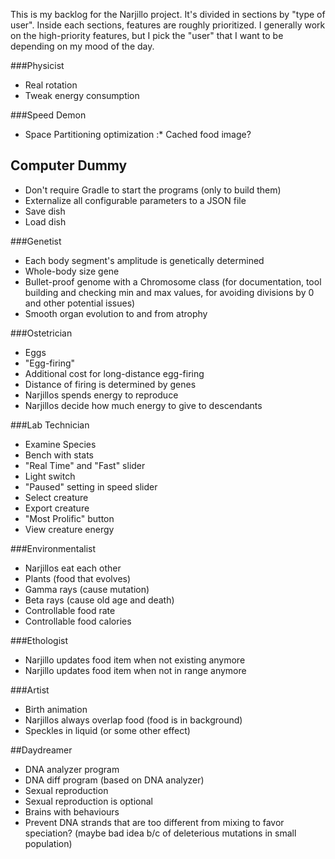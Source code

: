 This is my backlog for the Narjillo project. It's divided in sections by "type of user". Inside each sections, features are roughly prioritized.
I generally work on the high-priority features, but I pick the "user" that I want to be depending on my mood of the day.

###Physicist

* Real rotation
* Tweak energy consumption

###Speed Demon

* Space Partitioning optimization
:* Cached food image?

## Computer Dummy

* Don't require Gradle to start the programs (only to build them)
* Externalize all configurable parameters to a JSON file
* Save dish
* Load dish

###Genetist

* Each body segment's amplitude is genetically determined
* Whole-body size gene
* Bullet-proof genome with a Chromosome class (for documentation, tool building and checking min and max values, for avoiding divisions by 0 and other potential issues)
* Smooth organ evolution to and from atrophy

###Ostetrician

* Eggs
* "Egg-firing"
* Additional cost for long-distance egg-firing
* Distance of firing is determined by genes
* Narjillos spends energy to reproduce
* Narjillos decide how much energy to give to descendants

###Lab Technician

* Examine Species
* Bench with stats
* "Real Time" and "Fast" slider
* Light switch
* "Paused" setting in speed slider
* Select creature
* Export creature
* "Most Prolific" button
* View creature energy

###Environmentalist

* Narjillos eat each other
* Plants (food that evolves)
* Gamma rays (cause mutation)
* Beta rays (cause old age and death)
* Controllable food rate
* Controllable food calories

###Ethologist

* Narjillo updates food item when not existing anymore
* Narjillo updates food item when not in range anymore

###Artist

* Birth animation
* Narjillos always overlap food (food is in background)
* Speckles in liquid (or some other effect)

##Daydreamer

* DNA analyzer program
* DNA diff program (based on DNA analyzer)
* Sexual reproduction
* Sexual reproduction is optional
* Brains with behaviours
* Prevent DNA strands that are too different from mixing to favor speciation? (maybe bad idea b/c of deleterious mutations in small population)
